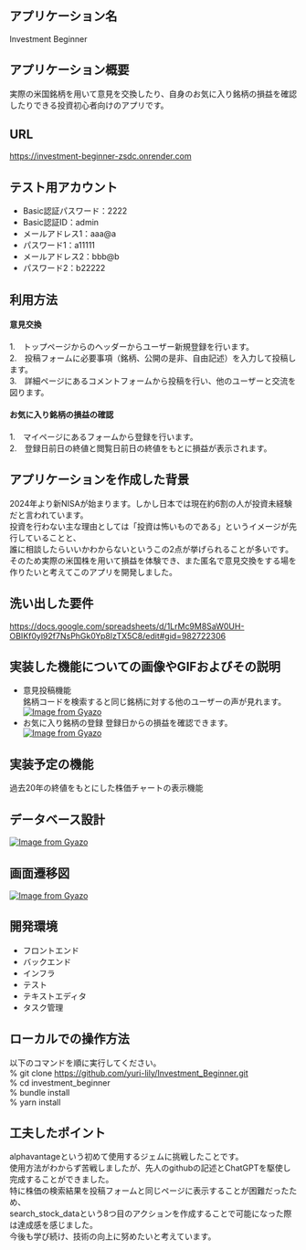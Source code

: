 ## アプリケーション名
Investment Beginner

## アプリケーション概要
実際の米国銘柄を用いて意見を交換したり、自身のお気に入り銘柄の損益を確認したりできる投資初心者向けのアプリです。

## URL
https://investment-beginner-zsdc.onrender.com

## テスト用アカウント
* Basic認証パスワード：2222
* Basic認証ID：admin
* メールアドレス1：aaa@a
* パスワード1：a11111
* メールアドレス2：bbb@b
* パスワード2：b22222


## 利用方法
#### 意見交換
1.　トップページからのヘッダーからユーザー新規登録を行います。  
2.　投稿フォームに必要事項（銘柄、公開の是非、自由記述）を入力して投稿します。  
3.　詳細ページにあるコメントフォームから投稿を行い、他のユーザーと交流を図ります。  
#### お気に入り銘柄の損益の確認
1.　マイページにあるフォームから登録を行います。  
2.　登録日前日の終値と閲覧日前日の終値をもとに損益が表示されます。  

## アプリケーションを作成した背景
2024年より新NISAが始まります。しかし日本では現在約6割の人が投資未経験だと言われています。  
投資を行わない主な理由としては「投資は怖いものである」というイメージが先行していることと、  
誰に相談したらいいかわからないというこの2点が挙げられることが多いです。  
そのため実際の米国株を用いて損益を体験でき、また匿名で意見交換をする場を作りたいと考えてこのアプリを開発しました。

## 洗い出した要件
https://docs.google.com/spreadsheets/d/1LrMc9M8SaW0UH-OBIKf0yl92f7NsPhGk0Yp8lzTX5C8/edit#gid=982722306

## 実装した機能についての画像やGIFおよびその説明
* 意見投稿機能  
  銘柄コードを検索すると同じ銘柄に対する他のユーザーの声が見れます。  
  [![Image from Gyazo](https://i.gyazo.com/462447088a2f10c590a9d9c4a2281165.gif)](https://gyazo.com/462447088a2f10c590a9d9c4a2281165)  
* お気に入り銘柄の登録
  登録日からの損益を確認できます。
  [![Image from Gyazo](https://i.gyazo.com/225d8ab0a6de83cb4a6f81bdb70834ce.gif)](https://gyazo.com/225d8ab0a6de83cb4a6f81bdb70834ce)

## 実装予定の機能
過去20年の終値をもとにした株価チャートの表示機能

## データベース設計
[![Image from Gyazo](https://i.gyazo.com/7c6642beffa93357625c85ab1c97302d.png)](https://gyazo.com/7c6642beffa93357625c85ab1c97302d)

## 画面遷移図
[![Image from Gyazo](https://i.gyazo.com/397a69c89a302ed12a24bf3abd65ef0b.png)](https://gyazo.com/397a69c89a302ed12a24bf3abd65ef0b)

## 開発環境
* フロントエンド
* バックエンド
* インフラ
* テスト
* テキストエディタ
* タスク管理

## ローカルでの操作方法
以下のコマンドを順に実行してください。  
% git clone https://github.com/yuri-lily/Investment_Beginner.git  
% cd investment_beginner  
% bundle install  
% yarn install  

## 工夫したポイント
alphavantageという初めて使用するジェムに挑戦したことです。  
使用方法がわからず苦戦しましたが、先人のgithubの記述とChatGPTを駆使し完成することができました。  
特に株価の検索結果を投稿フォームと同じページに表示することが困難だったため、  
search_stock_dataという8つ目のアクションを作成することで可能になった際は達成感を感じました。  
今後も学び続け、技術の向上に努めたいと考えています。